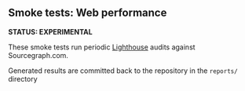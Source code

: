 ## Smoke tests: Web performance

**STATUS: EXPERIMENTAL**

These smoke tests run periodic [Lighthouse](https://developers.google.com/web/tools/lighthouse) audits against Sourcegraph.com.

Generated results are committed back to the repository in the `reports/` directory
